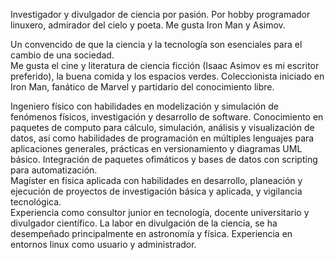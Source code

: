 <!--
.. title: Presentación
.. slug: presentacion
.. date: 2017-07-11 20:25:19 UTC-05:00
.. tags: Personal
.. category:
.. link:
.. description:
.. type: text
.. author: Edward Villegas
-->

Investigador y divulgador de ciencia por pasión. Por hobby programador linuxero, admirador del cielo y poeta. Me gusta Iron Man y Asimov.  

Un convencido de que la ciencia y la tecnología son esenciales para el cambio de una sociedad.  
Me gusta el cine y literatura de ciencia ficción (Isaac Asimov es mi escritor preferido), la buena comida y los espacios verdes. Coleccionista iniciado en Iron Man, fanático de Marvel y partidario del conocimiento libre.  

Ingeniero físico con habilidades en modelización y simulación de fenómenos físicos, investigación y desarrollo de software. Conocimiento en paquetes de computo para cálculo, simulación, análisis y visualización de datos, así como habilidades de programación en múltiples lenguajes para aplicaciones generales, prácticas en versionamiento y diagramas UML básico. Integración de paquetes ofimáticos y bases de datos con scripting para automatización.  
Magíster en física aplicada con habilidades en desarrollo, planeación y ejecución de proyectos de investigación básica y aplicada, y vigilancia tecnológica.  
Experiencia como consultor junior en tecnología, docente universitario y divulgador científico. La labor en divulgación de la ciencia, se ha desempeñado principalmente en astronomía y física. Experiencia en entornos linux como usuario y administrador.  
